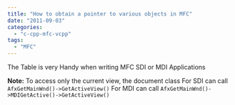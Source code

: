 ```yaml
---
title: "How to obtain a pointer to various objects in MFC"
date: "2011-09-03"
categories: 
  - "c-cpp-mfc-vcpp"
tags: 
  - "MFC"  
---
```


The Table is very Handy when writing MFC SDI or MDI Applications

**Note:** To access only the current view, the document class For SDI can call `AfxGetMainWnd()->GetActiveView()` For MDI can call `AfxGetMainWnd()->MDIGetActive()->GetActiveView()`
